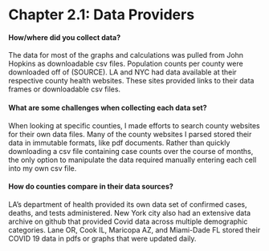 Chapter 2.1: Data Providers
===========================



#### How/where did you collect data?
The data for most of the graphs and calculations was pulled from John Hopkins as downloadable csv files. Population counts per county were downloaded off of (SOURCE). LA and NYC had data available at their respective county health websites. These sites provided links to their data frames or downloadable csv files. 
#### What are some challenges when collecting each data set?
When looking at specific counties, I made efforts to search county websites for their own data files. Many of the county websites I parsed stored their data in immutable formats, like pdf documents. Rather than quickly downloading a csv file containing case counts over the course of months, the only option to manipulate the data required manually entering each cell into my own csv file. 
#### How do counties compare in their data sources?
LA’s department of health provided its own data set of confirmed cases, deaths, and tests administered. New York city also had an extensive data archive on github that provided Covid data across multiple demographic categories. Lane OR, Cook IL, Maricopa AZ, and Miami-Dade FL stored their COVID 19 data in pdfs or graphs that were updated daily. 
